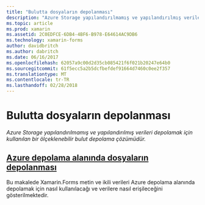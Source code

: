 ```yaml
---
title: "Bulutta dosyaların depolanması"
description: "Azure Storage yapılandırılmamış ve yapılandırılmış verileri depolamak için kullanılan bir ölçeklenebilir bulut depolama çözümüdür."
ms.topic: article
ms.prod: xamarin
ms.assetid: 2C0EDFCE-6DB4-4BF6-B978-E64614AC9DB6
ms.technology: xamarin-forms
author: davidbritch
ms.author: dabritch
ms.date: 06/16/2017
ms.openlocfilehash: 62057a9c00d2d35cb085421f6f021b20247e64b0
ms.sourcegitcommit: 61f5ecc5a2b5dcfbefdef91664d7460c0ee2f357
ms.translationtype: MT
ms.contentlocale: tr-TR
ms.lasthandoff: 02/28/2018
---
```

# <a name="storing-files-in-the-cloud"></a>Bulutta dosyaların depolanması

_Azure Storage yapılandırılmamış ve yapılandırılmış verileri depolamak için kullanılan bir ölçeklenebilir bulut depolama çözümüdür._

## <a name="storing-files-in-azure-storageazure-storagemd"></a>[Azure depolama alanında dosyaların depolanması](azure-storage.md)

Bu makalede Xamarin.Forms metin ve ikili verileri Azure depolama alanında depolamak için nasıl kullanılacağı ve verilere nasıl erişileceğini gösterilmektedir.

